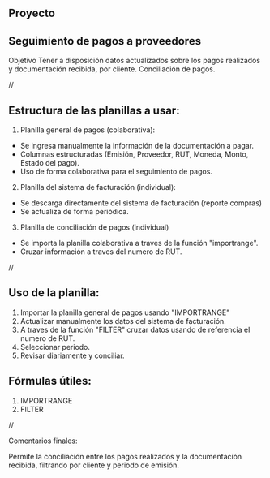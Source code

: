 ## Proyecto <Back Office>

## Seguimiento de pagos a proveedores

Objetivo
Tener a disposición datos actualizados sobre los pagos realizados y documentación recibida, por cliente.
Conciliación de pagos.

//

## Estructura de las planillas a usar:

1. Planilla general de pagos (colaborativa):
- Se ingresa manualmente la información de la documentación a pagar.
- Columnas estructuradas (Emisión, Proveedor, RUT, Moneda, Monto, Estado del pago).
- Uso de forma colaborativa para el seguimiento de pagos.

2. Planilla del sistema de facturación (individual):
- Se descarga directamente del sistema de facturación (reporte compras) 
- Se actualiza de forma periódica.

3. Planilla de conciliación de pagos (individual)
- Se importa la planilla colaborativa a traves de la función "importrange".
- Cruzar información a traves del numero de RUT.

//

## Uso de la planilla:
1. Importar la planilla general de pagos usando "IMPORTRANGE"
2. Actualizar manualmente los datos del sistema de facturación.
3. A traves de la función "FILTER" cruzar datos usando de referencia el numero de RUT.
4. Seleccionar periodo.
5. Revisar diariamente y conciliar.

## Fórmulas útiles:
1. IMPORTRANGE
2. FILTER

//

Comentarios finales:

Permite la conciliación entre los pagos realizados y la documentación recibida, filtrando por cliente y periodo de emisión.


